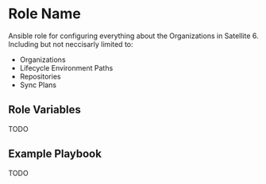 Role Name
=========

Ansible role for configuring everything about the Organizations in Satellite 6. Including but not neccisarly limited to:
* Organizations
* Lifecycle Environment Paths
* Repositories
* Sync Plans

Role Variables
--------------

TODO

Example Playbook
----------------

TODO
